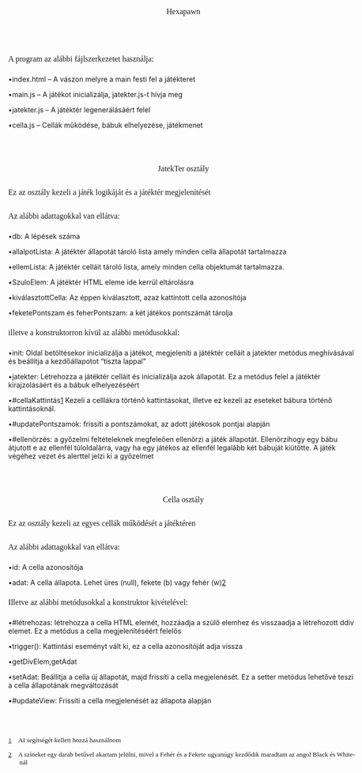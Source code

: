 <?xml version="1.0" encoding="UTF-8"?>
<!DOCTYPE html PUBLIC "-//W3C//DTD XHTML 1.1 plus MathML 2.0//EN" "http://www.w3.org/Math/DTD/mathml2/xhtml-math11-f.dtd">
<html xmlns="http://www.w3.org/1999/xhtml" lang="en-US">
<!--This file was converted to xhtml by LibreOffice - see https://cgit.freedesktop.org/libreoffice/core/tree/filter/source/xslt for the code.-->

<head profile="http://dublincore.org/documents/dcmi-terms/">
<meta http-equiv="Content-Type" content="application/xhtml+xml; charset=utf-8"/>
<title xml:lang="en-US">- no title specified</title>
<meta name="DCTERMS.title" content="" xml:lang="en-US"/>

<meta name="DCTERMS.language" content="en-US" scheme="DCTERMS.RFC4646"/>
<meta name="DCTERMS.source" content="http://xml.openoffice.org/odf2xhtml"/>

<meta name="DCTERMS.issued" content="2024-06-05T23:35:15.781550420" scheme="DCTERMS.W3CDTF"/>

<meta name="DCTERMS.modified" content="2024-06-06T00:43:37.382877380" scheme="DCTERMS.W3CDTF"/>


<meta name="xsl:vendor" content="libxslt"/>
<link rel="schema.DC" href="http://purl.org/dc/elements/1.1/" hreflang="en"/>
<link rel="schema.DCTERMS" href="http://purl.org/dc/terms/" hreflang="en"/>
<link rel="schema.DCTYPE" href="http://purl.org/dc/dcmitype/" hreflang="en"/>
<link rel="schema.DCAM" href="http://purl.org/dc/dcam/" hreflang="en"/>

<style>
    table { border-collapse:collapse; border-spacing:0; empty-cells:show }
    td, th { vertical-align:top; font-size:12pt;}
    h1, h2, h3, h4, h5, h6 { clear:both;}
    ol, ul { margin:0; padding:0;}
    li { list-style: none; margin:0; padding:0;}
    span.footnodeNumber { padding-right:1em; }
    span.annotation_style_by_filter { font-size:95%; font-family:Arial; background-color:#fff000;  margin:0; border:0; padding:0;  }
    span.heading_numbering { margin-right: 0.8rem; }* { margin:0;}
    .paragraph-P1{ font-size:10pt; margin-left:0.2362in; text-indent:-0.2362in; font-family:'Liberation Serif'; writing-mode:horizontal-tb; direction:ltr;}
    .paragraph-P10{ font-size:12pt; font-family:'Liberation Serif'; writing-mode:horizontal-tb; direction:ltr;line-height:200%; }
    .paragraph-P11{ font-size:12pt; font-family:'Liberation Serif'; writing-mode:horizontal-tb; direction:ltr;line-height:200%; }
    .paragraph-P12{ font-size:12pt; font-family:'Liberation Serif'; writing-mode:horizontal-tb; direction:ltr;line-height:200%; }
    .paragraph-P13{ font-size:12pt; font-family:'Liberation Serif'; writing-mode:horizontal-tb; direction:ltr;line-height:200%; }
    .paragraph-P14{ font-size:12pt; font-family:'Liberation Serif'; writing-mode:horizontal-tb; direction:ltr;line-height:200%; text-align:center ! important; }
    .paragraph-P2{ font-size:12pt; font-family:'Liberation Serif'; writing-mode:horizontal-tb; direction:ltr;line-height:200%; }
    .paragraph-P3{ font-size:12pt; font-family:'Liberation Serif'; writing-mode:horizontal-tb; direction:ltr;line-height:200%; text-align:center ! important; }
    .paragraph-P4{ font-size:12pt; font-family:'Liberation Serif'; writing-mode:horizontal-tb; direction:ltr;line-height:200%; }
    .paragraph-P5{ font-size:12pt; font-family:'Liberation Serif'; writing-mode:horizontal-tb; direction:ltr;line-height:200%; }
    .paragraph-P6{ font-size:12pt; font-family:'Liberation Serif'; writing-mode:horizontal-tb; direction:ltr;line-height:200%; }
    .paragraph-P7{ font-size:12pt; font-family:'Liberation Serif'; writing-mode:horizontal-tb; direction:ltr;line-height:200%; }
    .paragraph-P8{ font-size:12pt; font-family:'Liberation Serif'; writing-mode:horizontal-tb; direction:ltr;line-height:200%; }
    .paragraph-P9{ font-size:12pt; font-family:'Liberation Serif'; writing-mode:horizontal-tb; direction:ltr;line-height:200%; text-align:center ! important; }
    .text-Bullet_20_Symbols{ font-family:OpenSymbol; }
    /* ODF styles with no properties representable as CSS:
    .Endnote_20_Symbol .Footnote_20_Symbol .T1 .T2  { } */
</style>
</head>

<body dir="ltr" style="max-width:8.2701in;margin-top:0.7874in; margin-bottom:0.9799in; margin-left:0.7874in; margin-right:0.7874in; ">

<p class="paragraph-P3">Hexapawn</p>
<p class="paragraph-P2"> </p>
<p class="paragraph-P4">A program az alábbi fájlszerkezetet használja:</p>
<ul><li><p class="P5" style="margin-left:0cm;"><span class="Bullet_20_Symbols" style="display:block;float:left;min-width:0cm;">•</span>index.html – A vászon melyre a main festi fel a játékteret<span class="odfLiEnd"/> </p></li><li><p class="P5" style="margin-left:0cm;"><span class="Bullet_20_Symbols" style="display:block;float:left;min-width:0cm;">•</span>main.js – A játékot inicializálja, jatekter.js-t hívja meg<span class="odfLiEnd"/> </p></li><li><p class="P5" style="margin-left:0cm;"><span class="Bullet_20_Symbols" style="display:block;float:left;min-width:0cm;">•</span>jatekter.js – A játéktér legenerálásáért felel<span class="odfLiEnd"/> </p></li><li><p class="P5" style="margin-left:0cm;"><span class="Bullet_20_Symbols" style="display:block;float:left;min-width:0cm;">•</span>cella.js – <span class="text-T1">Cellák működése, bábuk elhelyezése, játékmenet</span><span class="odfLiEnd"/> </p></li></ul><p class="paragraph-P6"> </p>
<p class="paragraph-P9">JatekTer <span class="text-T2">osztály</span></p>

<p class="paragraph-P6">Ez az osztály kezeli a játék logikáját és a játéktér megjelenítését</p>

<p class="paragraph-P6">Az alábbi adattagokkal van ellátva:</p>
<ul><li><p class="P7" style="margin-left:0cm;"><span class="Bullet_20_Symbols" style="display:block;float:left;min-width:0cm;">•</span>db: A lépések száma<span class="odfLiEnd"/> </p></li><li><p class="P7" style="margin-left:0cm;"><span class="Bullet_20_Symbols" style="display:block;float:left;min-width:0cm;">•</span>allalpotLista: A játéktér állapotát tároló lista amely minden cella állapotát tartalmazza<span class="odfLiEnd"/> </p></li><li><p class="P7" style="margin-left:0cm;"><span class="Bullet_20_Symbols" style="display:block;float:left;min-width:0cm;">•</span>ellemLista: A játéktér celláit tároló lista, amely minden cella objektumát tartalmazza.<span class="odfLiEnd"/> </p></li><li><p class="P7" style="margin-left:0cm;"><span class="Bullet_20_Symbols" style="display:block;float:left;min-width:0cm;">•</span>SzuloElem: A játéktér HTML eleme ide kerrül eltárolásra<span class="odfLiEnd"/> </p></li><li><p class="P7" style="margin-left:0cm;"><span class="Bullet_20_Symbols" style="display:block;float:left;min-width:0cm;">•</span>kiválasztottCella: Az éppen kiválasztott, azaz kattintott cella azonosítója<span class="odfLiEnd"/> </p></li><li><p class="P7" style="margin-left:0cm;"><span class="Bullet_20_Symbols" style="display:block;float:left;min-width:0cm;">•</span>feketePontszam és feherPontszam: a két játékos pontszámát tárolja<span class="odfLiEnd"/> </p></li></ul>
<p class="paragraph-P6">illetve a konstruktorron kívül az alábbi metódusokkal:</p>
<ul><li><p class="P8" style="margin-left:0cm;"><span class="Bullet_20_Symbols" style="display:block;float:left;min-width:0cm;">•</span>init: Oldal betöltésekor inicializálja a játékot, megjeleníti a játéktér celláit a jatekter metódus meghívásával és beállítja a kezdőállapotot “tiszta lappal”<span class="odfLiEnd"/> </p></li><li><p class="P8" style="margin-left:0cm;"><span class="Bullet_20_Symbols" style="display:block;float:left;min-width:0cm;">•</span>jatekter: Létrehozza a játéktér celláit és inicializálja azok állapotát. Ez a metódus felel a játéktér kirajzolásáért és a bábuk elhelyezéséért<span class="odfLiEnd"/> </p></li><li><div class="P8" style="margin-left:0cm;"><span class="Bullet_20_Symbols" style="display:block;float:left;min-width:0cm;">•</span>#cellaKattintás<span class="Footnote_20_anchor" title="Footnote: AI segítségét kellett hozzá használnom"><a href="#ftn0" id="body_ftn0">1</a></span> Kezeli a celllákra történő kattintásokat, illetve ez kezeli az eseteket bábura történő kattintásoknál.<span class="odfLiEnd"/> </div></li><li><p class="P10" style="margin-left:0cm;"><span class="Bullet_20_Symbols" style="display:block;float:left;min-width:0cm;">•</span>#updatePontszamok: frissíti a pontszámokat, az adott játékosok pontjai alapján<span class="odfLiEnd"/> </p></li><li><p class="P10" style="margin-left:0cm;"><span class="Bullet_20_Symbols" style="display:block;float:left;min-width:0cm;">•</span>#ellenörzés: a győzelmi feltételeknek megfeleően ellenörzi a játék állapotát. Ellenörzihogy egy bábu átjutott e az ellenfél túloldalárra, vagy ha egy játékos az ellenfél legalább két bábuját kiütötte. A játék végéhez vezet és alerttel jelzi ki a győzelmet<span class="odfLiEnd"/> </p></li></ul><p class="paragraph-P11"> </p>
<p class="paragraph-P14">Cella osztály</p>

<p class="paragraph-P11">Ez az osztály kezeli az egyes cellák működését a játéktéren</p>

<p class="paragraph-P11">Az alábbi adattagokkal van ellátva:</p>
<ul><li><p class="P12" style="margin-left:0cm;"><span class="Bullet_20_Symbols" style="display:block;float:left;min-width:0cm;">•</span>id: A cella azonosítója<span class="odfLiEnd"/> </p></li><li><div class="P12" style="margin-left:0cm;"><span class="Bullet_20_Symbols" style="display:block;float:left;min-width:0cm;">•</span>adat: A cella állapota. Lehet üres (null), fekete (b) vagy fehér (w)<span class="Footnote_20_anchor" title="Footnote: A színeket egy darab betűvel akartam jelölni, mivel a Fehér és a Fekete ugyanúgy kezdődik maradtam az angol Black és White-nál"><a href="#ftn1" id="body_ftn1">2</a></span><span class="odfLiEnd"/> </div></li></ul>
<p class="paragraph-P11">Illetve az alábbi metódusokkal a konstruktor kivételével:</p>
<ul><li><p class="P13" style="margin-left:0cm;"><span class="Bullet_20_Symbols" style="display:block;float:left;min-width:0cm;">•</span>#létrehozas: létrehozza a cella HTML elemét, hozzáadja a szülő elemhez és visszaadja a létrehozott ddiv elemet. Ez a metódus a cella megjelenítéséért felelős<span class="odfLiEnd"/> </p></li><li><p class="P13" style="margin-left:0cm;"><span class="Bullet_20_Symbols" style="display:block;float:left;min-width:0cm;">•</span>trigger(): Kattintási eseményt vált ki, ez a cella azonosítóját adja vissza<span class="odfLiEnd"/> </p></li><li><p class="P13" style="margin-left:0cm;"><span class="Bullet_20_Symbols" style="display:block;float:left;min-width:0cm;">•</span>getDivElem,getAdat<span class="odfLiEnd"/> </p></li><li><p class="P13" style="margin-left:0cm;"><span class="Bullet_20_Symbols" style="display:block;float:left;min-width:0cm;">•</span>setAdat: Beállitja a cella új állapotát, majd frissíti a cella megjelenését. Ez a setter metódus lehetővé teszi a cella állapotának megváltozását<span class="odfLiEnd"/> </p></li><li><p class="P13" style="margin-left:0cm;"><span class="Bullet_20_Symbols" style="display:block;float:left;min-width:0cm;">•</span>#updateView: Frissíti a cella megjelenését az állapota alapján<span class="odfLiEnd"/> </p></li></ul><p class="paragraph-P11"> </p>
<p class="paragraph-P1"><span class="footnodeNumber"><a class="Footnote_20_Symbol" id="ftn0" href="#body_ftn0">1</a></span>AI segítségét kellett hozzá használnom</p>

<p class="paragraph-P1"><span class="footnodeNumber"><a class="Footnote_20_Symbol" id="ftn1" href="#body_ftn1">2</a></span>A színeket egy darab betűvel akartam jelölni, mivel a Fehér és a Fekete ugyanúgy kezdődik maradtam az angol Black és White-nál</p>
</body>

</html>
